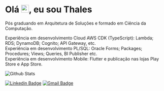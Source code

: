 <h1 align = "justify">Olá <img src="https://media.giphy.com/media/hvRJCLFzcasrR4ia7z/giphy.gif" width="25px">, eu sou Thales</h1>
Pós graduando em Arquitetura de Soluções e formado em Ciência da Computação.</br>

Experiência em desenvolvimento Cloud AWS CDK (TypeScript): Lambda; RDS; DynamoDB; Cognito; API Gateway, etc.</br> 
Experiência em desenvolvimento PL/SQL: Oracle Forms; Packages; Procedures; Views; Queries, BI Publisher etc.</br>
Experiência em desenvolvimento Mobile: Flutter e publicação nas lojas Play Store e App Store.</br>

![Github Stats](https://github-readme-stats.vercel.app/api?username=nbthales&show_icons=true&count_private=true&show_icons=true&include_all_commits=true)

[![Linkedin Badge](https://img.shields.io/badge/-nbthales-blue?style=flat-square&logo=Linkedin&logoColor=white&link=https://www.linkedin.com/in/thalesterra/)](https://www.linkedin.com/in/thalesterra/)
[![Gmail Badge](https://img.shields.io/badge/-nbthales@gmail.com-c14438?style=flat-square&logo=Gmail&logoColor=white&link=mailto:nbthales@gmail.com)](mailto:nbthales@gmail.com)
